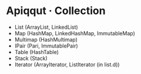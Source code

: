 # Apiqqut · Collection

- List (ArrayList, LinkedList)
- Map (HashMap, LinkedHashMap, ImmutableMap)
- Multimap (HashMultimap)
- IPair (Pari, ImmutablePair)
- Table (HashTable)
- Stack (Stack)
- Iterator (ArrayIterator, ListIterator (in list.d))
